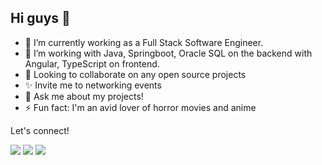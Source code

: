 ## Hi guys 👋

- 🔭 I’m currently working as a Full Stack Software Engineer.
- 🌱 I’m working with Java, Springboot, Oracle SQL on the backend with Angular, TypeScript on frontend.
- 👯 Looking to collaborate on any open source projects
- ✨ Invite me to networking events
- 💬 Ask me about my projects!
- ⚡ Fun fact: I'm an avid lover of horror movies and anime

Let's connect! 

<kbd><a href= 'https://www.linkedin.com/in/wonuola-abimbola/' rel="nofollow"><img src= "https://img.shields.io/badge/LinkedIn-0077B5?style=for-the-badge&logo=linkedin&logoColor=white" /></a></kbd>
<kbd><a href="https://wonuolaa4.medium.com/" rel="nofollow"><img src= "https://img.shields.io/badge/Medium-white?style=for-the-badge&logo=medium&logoColor=black" /></a></kbd>
<kbd><a href="mailto:wonuolaa4@gmail" rel="nofollow"><img src= "https://img.shields.io/badge/Gmail-white?style=for-the-badge&logo=gmail&logoColor=red" /></a></kbd>
